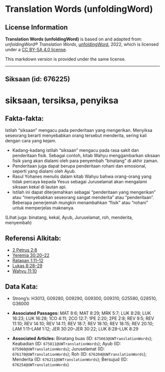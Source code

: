 # Translation Words (unfoldingWord)

## License Information

**Translation Words (unfoldingWord)** is based on and adapted from: _unfoldingWord® Translation Words_, [unfoldingWord](https://unfoldingword.org/utw), 2022, which is licensed under a [CC BY-SA 4.0 license](https://creativecommons.org/licenses/by-sa/4.0/legalcode.en).

This markdown version is provided under the same license.



--------------------------------

## Siksaan (id: 676225)

siksaan, tersiksa, penyiksa
===========================

Fakta\-fakta:
-------------

Istilah “siksaan” mengacu pada penderitaan yang mengerikan. Menyiksa seseorang berarti menyebabkan orang tersebut menderita, sering kali dengan cara yang kejam.

* Kadang\-kadang istilah “siksaan” mengacu pada rasa sakit dan penderitaan fisik. Sebagai contoh, kitab Wahyu menggambarkan siksaan fisik yang akan dialami oleh para penyembah “binatang” di akhir zaman.
* Penderitaan juga dapat berupa penderitaan rohani dan emosional, seperti yang dialami oleh Ayub.
* Rasul Yohanes menulis dalam kitab Wahyu bahwa orang\-orang yang tidak percaya kepada Yesus sebagai Juruselamat akan mengalami siksaan kekal di lautan api.
* Istilah ini dapat diterjemahkan sebagai “penderitaan yang mengerikan” atau “menyebabkan seseorang sangat menderita” atau “penderitaan”. Beberapa penerjemah mungkin menambahkan “fisik” atau “rohani” untuk memperjelas maknanya.

(Lihat juga: binatang, kekal, Ayub, Juruselamat, roh, menderita, menyembah)

Referensi Alkitab:
------------------

* [2 Petrus 2:8](https://ref.ly/2Pet0:0)
* [Yeremia 30:20–22](https://ref.ly/Jer30:20-Jer30:22)
* [Ratapan 1:11–12](https://ref.ly/Lam1:11-Lam1:12)
* [Lukas 8:28–29](https://ref.ly/Luke8:28-Luke8:29)
* [Wahyu 11:10](https://ref.ly/Rev11:10)

Data Kata:
----------

* Strong’s: H3013, G09280, G09290, G09300, G09310, G25580, G28510, G36000

* **Associated Passages:** MAT 8:6; MAT 8:29; MRK 5:7; LUK 8:28; LUK 16:23; LUK 16:28; 1CO 4:11; 2CO 12:7; 1PE 2:20; 2PE 2:8; REV 9:5; REV 11:10; REV 14:10; REV 14:11; REV 18:7; REV 18:10; REV 18:15; REV 20:10; LAM 1:11–LAM 1:12; JER 30:20–JER 30:22; LUK 8:28–LUK 8:29
* **Associated Articles:** Binatang buas (ID: `675663@UWTranslationWords`); Keabadian (ID: `675811@UWTranslationWords`); Ayub (ID: `675960@UWTranslationWords`); Juruselamat (ID: `676170@UWTranslationWords`); Roh (ID: `676204@UWTranslationWords`); Menderita (ID: `676211@UWTranslationWords`); Bersujud (ID: `676254@UWTranslationWords`)

